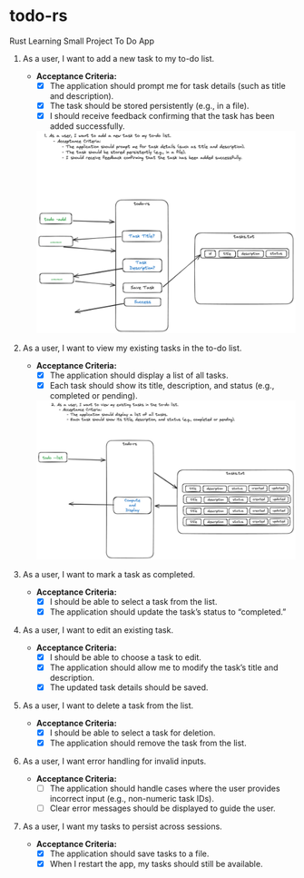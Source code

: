# todo-rs
Rust Learning Small Project To Do App


1. As a user, I want to add a new task to my to-do list.
    - **Acceptance Criteria:**
        - [x] The application should prompt me for task details (such as title and description).
        - [x] The task should be stored persistently (e.g., in a file).
        - [x] I should receive feedback confirming that the task has been added successfully.

        ![TODO-US1](./images/ToDo-US1.png)

2. As a user, I want to view my existing tasks in the to-do list.
    - **Acceptance Criteria:**
        - [x] The application should display a list of all tasks.
        - [x] Each task should show its title, description, and status (e.g., completed or pending).

        ![TODO-US2](./images/ToDo-US2.png)

3. As a user, I want to mark a task as completed.
    - **Acceptance Criteria:**
        - [x] I should be able to select a task from the list.
        - [x] The application should update the task’s status to “completed.”

4. As a user, I want to edit an existing task.
    - **Acceptance Criteria:**
        - [x] I should be able to choose a task to edit.
        - [x] The application should allow me to modify the task’s title and description.
        - [x] The updated task details should be saved.

5. As a user, I want to delete a task from the list.
    - **Acceptance Criteria:**
        - [x] I should be able to select a task for deletion.
        - [x] The application should remove the task from the list.

6. As a user, I want error handling for invalid inputs.
    - **Acceptance Criteria:**
        - [ ] The application should handle cases where the user provides incorrect input (e.g., non-numeric task IDs).
        - [ ] Clear error messages should be displayed to guide the user.

7. As a user, I want my tasks to persist across sessions.
    - **Acceptance Criteria:**
        - [x] The application should save tasks to a file.
        - [x] When I restart the app, my tasks should still be available.